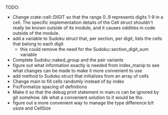 TODO:
- Change crate::cell::DIGIT so that the range 0..9 represents digits 1-9 in
  a cell.
  The specific implementation details of the Cell struct shouldn't really
  be known outside of its module, and it causes oddities in code outside of
  the module.
- add a variable to Sudoku struct that, per section, per digit,
  lists the cells that belong to each digit
  - this could remove the need for the Sudoku::section_digit_sum variable
- Complete Sudoku::naked_group and the pair variants
- figure out what information exactly is needed from index_manip
  to see what changes can be made to make it more convenient to use
- add method to Sudoku struct that initializes from an array of cells
- Change main to fill cells randomly instead of by index
- Fix/Formalize spacing of definitions
- Make it so that the debug print statement in main.rs can be ignored by git
  somehow.
  Idk what a convenient solution to it would be tho.
- figure out a more convenient way to manage the type difference b/t
  usize and CellSize